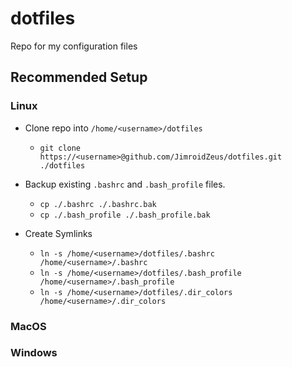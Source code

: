 # dotfiles
Repo for my configuration files

## Recommended Setup

### Linux
- Clone repo into `/home/<username>/dotfiles`
    - `git clone https://<username>@github.com/JimroidZeus/dotfiles.git ./dotfiles`

- Backup existing `.bashrc` and `.bash_profile` files.
    - `cp ./.bashrc ./.bashrc.bak`
    - `cp ./.bash_profile ./.bash_profile.bak`

- Create Symlinks
    - `ln -s /home/<username>/dotfiles/.bashrc /home/<username>/.bashrc`
    - `ln -s /home/<username>/dotfiles/.bash_profile /home/<username>/.bash_profile`
    - `ln -s /home/<username>/dotfiles/.dir_colors /home/<username>/.dir_colors`

### MacOS

### Windows